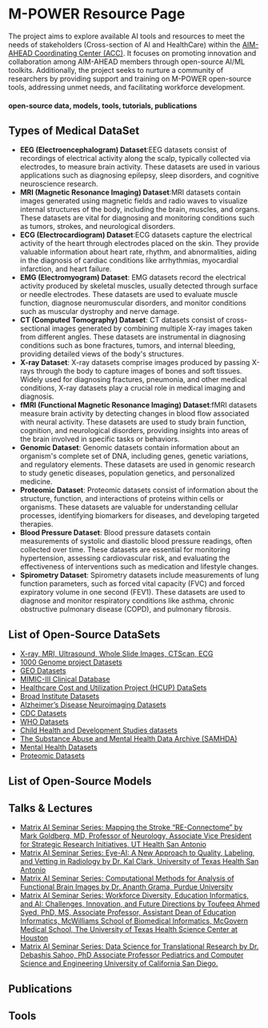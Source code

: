 # M-POWER Resource Page

The project aims to explore available AI tools and resources to meet the needs of stakeholders (Cross-section of AI and HealthCare) within the [AIM-AHEAD Coordinating Center (ACC)](https://www.aim-ahead.net/). It focuses on promoting innovation and collaboration among AIM-AHEAD members through open-source AI/ML toolkits. Additionally, the project seeks to nurture a community of researchers by providing support and training on M-POWER open-source tools, addressing unmet needs, and facilitating workforce development.

#### **open-source data, models, tools, tutorials, publications**

## Types of Medical DataSet
- **EEG (Electroencephalogram) Dataset**:EEG datasets consist of recordings of electrical activity along the scalp, typically collected via electrodes, to measure brain activity. These datasets are used in various applications such as diagnosing epilepsy, sleep disorders, and cognitive neuroscience research.
- **MRI (Magnetic Resonance Imaging) Dataset**:MRI datasets contain images generated using magnetic fields and radio waves to visualize internal structures of the body, including the brain, muscles, and organs. These datasets are vital for diagnosing and monitoring conditions such as tumors, strokes, and neurological disorders.
- **ECG (Electrocardiogram) Dataset**:ECG datasets capture the electrical activity of the heart through electrodes placed on the skin. They provide valuable information about heart rate, rhythm, and abnormalities, aiding in the diagnosis of cardiac conditions like arrhythmias, myocardial infarction, and heart failure.
- **EMG (Electromyogram) Dataset**: EMG datasets record the electrical activity produced by skeletal muscles, usually detected through surface or needle electrodes. These datasets are used to evaluate muscle function, diagnose neuromuscular disorders, and monitor conditions such as muscular dystrophy and nerve damage.
- **CT (Computed Tomography) Dataset**: CT datasets consist of cross-sectional images generated by combining multiple X-ray images taken from different angles. These datasets are instrumental in diagnosing conditions such as bone fractures, tumors, and internal bleeding, providing detailed views of the body's structures.
- **X-ray Dataset**: X-ray datasets comprise images produced by passing X-rays through the body to capture images of bones and soft tissues. Widely used for diagnosing fractures, pneumonia, and other medical conditions, X-ray datasets play a crucial role in medical imaging and diagnosis.
- **fMRI (Functional Magnetic Resonance Imaging) Dataset**:fMRI datasets measure brain activity by detecting changes in blood flow associated with neural activity. These datasets are used to study brain function, cognition, and neurological disorders, providing insights into areas of the brain involved in specific tasks or behaviors.
- 	**Genomic Dataset**: Genomic datasets contain information about an organism's complete set of DNA, including genes, genetic variations, and regulatory elements. These datasets are used in genomic research to study genetic diseases, population genetics, and personalized medicine.
- **Proteomic Dataset**: Proteomic datasets consist of information about the structure, function, and interactions of proteins within cells or organisms. These datasets are valuable for understanding cellular processes, identifying biomarkers for diseases, and developing targeted therapies.
- **Blood Pressure Dataset**: Blood pressure datasets contain measurements of systolic and diastolic blood pressure readings, often collected over time. These datasets are essential for monitoring hypertension, assessing cardiovascular risk, and evaluating the effectiveness of interventions such as medication and lifestyle changes.
- **Spirometry Dataset**: Spirometry datasets include measurements of lung function parameters, such as forced vital capacity (FVC) and forced expiratory volume in one second (FEV1). These datasets are used to diagnose and monitor respiratory conditions like asthma, chronic obstructive pulmonary disease (COPD), and pulmonary fibrosis.					       		
 	 			        		
 

## List of Open-Source DataSets
- [X-ray, MRI, Ultrasound, Whole Slide Images, CTScan, ECG](https://www.centaurlabs.com/open-source-datasets-for-medical-ai)
- [1000 Genome project Datasets](https://www.internationalgenome.org/)
- [GEO Datasets](https://www.ncbi.nlm.nih.gov/gds)
- [MIMIC-III Clinical Database](https://physionet.org/content/mimiciii/1.4/)
- [Healthcare Cost and Utilization Project (HCUP) DataSets](https://www.ahrq.gov/data/hcup/index.html)
- [Broad Institute Datasets](https://www.broadinstitute.org/datasets)
- [Alzheimer’s Disease Neuroimaging Datasets](https://adni.loni.usc.edu/)
- [CDC Datasets](https://wonder.cdc.gov/Welcome.html)
- [WHO Datasets](https://apps.who.int/gho/data/node.resources)
- [Child Health and Development Studies datasets](https://www.chdstudies.org/research/information_for_researchers.php) 
- [The Substance Abuse and Mental Health Data Archive (SAMHDA)](https://www.samhsa.gov/data/data-we-collect) 
- [Mental Health Datasets](https://www.kaggle.com/datasets?tags=4171-Mental+Health)
- [Proteomic Datasets](https://proteomecentral.proteomexchange.org/)  
      



## List of Open-Source Models






## Talks & Lectures
- [Matrix AI Seminar Series: Mapping the Stroke “RE-Connectome” by Mark Goldberg, MD, Professor of Neurology, Associate Vice President for Strategic Research Initiatives, UT Health San Antonio](https://www.youtube.com/watch?v=HscGcQlZyNg)
- [Matrix AI Seminar Series: Eye-AI: A New Approach to Quality, Labeling, and Vetting in Radiology by Dr. Kal Clark, University of Texas Health San Antonio](https://www.youtube.com/watch?v=wFkusJPdJzs)
- [Matrix AI Seminar Series: Computational Methods for Analysis of Functional Brain Images by Dr. Ananth Grama, Purdue University](https://www.youtube.com/watch?v=2g52fiIIyQ4)
- [Matrix AI Seminar Series: Workforce Diversity, Education Informatics, and AI: Challenges, Innovation, and Future Directions by Toufeeq Ahmed Syed, PhD, MS, Associate Professor, Assistant Dean of Education Informatics, McWilliams School of Biomedical Informatics, McGovern Medical School, The University of Texas Health Science Center at Houston](https://www.youtube.com/watch?v=ioMCLOTM49M)
- [Matrix AI Seminar Series: Data Science for Translational Research by Dr. Debashis Sahoo, PhD Associate Professor Pediatrics and Computer Science and Engineering University of California San Diego.](https://www.youtube.com/watch?v=fm_GMq7X4n4)


## Publications
## Tools
